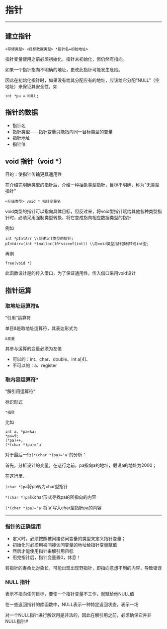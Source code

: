 # 指针

---

## 建立指针

`<存储类型> <目标数据类型> *指针名=初始地址>`

指针变量使用之前必须初始化，指针未初始化，但仍然有指向。

如果一个指针指向不明确的地址，更改此指针可能发生危险。

因此在初始化指针时，如果没有给其分配应有的地址，应该给它分配“NULL”（空地址）来保证其安全性，如

`int *pa = NULL;`

## 指针的数据

* 指针名
* 指针类型——指针变量只能指向同一目标类型的变量
* 指针地址
* 指针值

## void 指针（void *）

目的：使指针传输更具通用性

在介绍完明确类型的指针后，介绍一种抽象类型指针，目标不明确，称为“无类型指针”

`<存储类型> void * 指针变量名`

void类型的指针可以指向具体目标，但反过来，将void型指针赋给其他各种类型指针时，必须采用强制类型转换，将它变成指向相应数据类型的指针

例如

```
int *pIntArr \\创建int类型的指针;
pIntArr=(int *)malloc(10*sizeof(int)) \\将void类型指针强制转成int型;
```

再例

`free(void *)`

此函数设计是的传入借口，为了保证通用性，传入借口采用void设计

## 指针运算

### 取地址运算符&

“引用”运算符

单目&是取地址运算符，其表达形式为

`&变量`

其参与运算的变量必须为左值

* 可以的：int、char、double、int a[4]、
* 不可以的：a、register

### 取内容运算符*

“解引用运算符”

标识形式

`*指针`

比如

```
int a, *pa=&a;
*pa=9;
(*pa)++;
(*(char *)pa)='a'
```

对于最后一行`(*(char *)pa)='a'`的分析：

首先，分析设计的变量，在这行之前，pa指向a的地址，假设a的地址为2000；

在这行里，

`(char *)pa`将pa转为char型指针

`*(char *)pa`以char形式寻找pa的所指向的内容

`(*(char *)pa)='a'`将'a'写入char型指针pa的内容

---

### 指针的正确运用

* 定义时，必须按照被间接访问变量的类型来定义指针变量；
* 初始化时必须用被间接访问变量的地址给指针变量赋值
* 然后才能使用指针来解引用目标
* 用完指针后，指针变量置0，休息！

若指针的寿命比对象长，可能出现出现野指针，即指向意想不到的内容，导致错误

### NULL 指针

表示不指向任何目标，要使一个指针变量不工作，就赋给他NULL值

在一些返回指针的库函数中，NULL表示一种特定返回状态，表示一场

对一个NULL指针进行解饮用是非法的，因此在解引用之前，必须确保它并非NULL指针#
